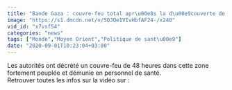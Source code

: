 ```yaml
---
title: "Bande Gaza : couvre-feu total apr\u00e8s la d\u00e9couverte de 4 cas av\u00e9r\u00e9s"
image: "https://s1.dmcdn.net/v/SQJQe1VIvHbfAF24-/x240"
vid_id: "x7vsf54"
categories: "news"
tags: ["Monde","Moyen Orient","Politique de sant\u00e9"]
date: "2020-09-01T10:23:04+03:00"
---
```

Les autorités ont décrété un couvre-feu de 48 heures dans cette zone fortement peuplée et démunie en personnel de santé.  <br>Retrouver toutes les infos sur la vidéo sur : 
